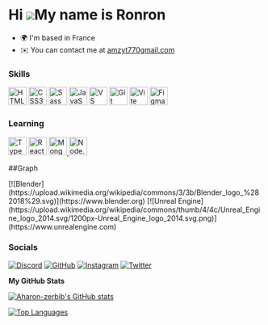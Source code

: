 Hi ![](https://user-images.githubusercontent.com/18350557/176309783-0785949b-9127-417c-8b55-ab5a4333674e.gif)My name is Ronron
==============================================================================================================================

* 🌍  I'm based in France
* ✉️  You can contact me at [amzyt770gmail.com](mailto:amzyt770gmail.com )

### Skills

<p align="left">
 <a href="https://developer.mozilla.org/en-US/docs/Glossary/HTML5" target="_blank" rel="noreferrer"><img src="https://raw.githubusercontent.com/danielcranney/readme-generator/main/public/icons/skills/html5-colored.svg"   
 width="36" height="36" alt="HTML5" /></a>
 <a href="https://www.w3.org/TR/CSS/#css"   
 target="_blank" rel="noreferrer"><img src="https://raw.githubusercontent.com/danielcranney/readme-generator/main/public/icons/skills/css3-colored.svg"   
 width="36" height="36" alt="CSS3" /></a>
 <a href="https://sass-lang.com/"   
 target="_blank" rel="noreferrer"><img src="https://raw.githubusercontent.com/danielcranney/readme-generator/main/public/icons/skills/sass-colored.svg"   
 width="36" height="36" alt="Sass"   
 /></a>
<a href="https://developer.mozilla.org/en-US/docs/Web/JavaScript" target="_blank" rel="noreferrer"><img src="https://raw.githubusercontent.com/danielcranney/readme-generator/main/public/icons/skills/javascript-colored.svg"   
 width="36" height="36" alt="JavaScript" /></a>
 <a href="https://code.visualstudio.com/"   
 target="_blank" rel="noreferrer"><img src="https://raw.githubusercontent.com/danielcranney/readme-generator/main/public/icons/skills/visualstudiocode.svg"   
 width="36" height="36" alt="VS Code" /></a>
 <a href="https://git-scm.com/"   
 target="_blank" rel="noreferrer"><img src="https://raw.githubusercontent.com/danielcranney/readme-generator/main/public/icons/skills/git-colored.svg"   
 width="36" height="36" alt="Git"   
 /></a>
<a href="https://vitejs.dev/" target="_blank" rel="noreferrer"><img src="https://raw.githubusercontent.com/danielcranney/readme-generator/main/public/icons/skills/vite-colored.svg"   
 width="36" height="36" alt="Vite" /></a>
<a href="https://www.figma.com/"   
 target="_blank" rel="noreferrer"><img src="https://raw.githubusercontent.com/danielcranney/readme-generator/main/public/icons/skills/figma-colored.svg"   
 width="36" height="36" alt="Figma"   
 /></a>

</p>

### Learning
<p align="left">
 <a href="https://www.typescriptlang.org/" target="_blank" rel="noreferrer"><img src="https://raw.githubusercontent.com/danielcranney/readme-generator/main/public/icons/skills/typescript-colored.svg"   
 width="36" height="36" alt="TypeScript" /></a>
 <a href="https://reactjs.org/" target="_blank" rel="noreferrer"><img src="https://raw.githubusercontent.com/danielcranney/readme-generator/main/public/icons/skills/react-colored.svg"   
 width="36" height="36" alt="React" /></a>

<a href="https://www.mongodb.com" target="_blank" rel="noreferrer">
  <img src="https://raw.githubusercontent.com/danielcranney/readme-generator/main/public/icons/skills/mongodb-colored.svg" 
       width="36" height="36" alt="MongoDB" />
</a>

<a href="https://nodejs.org" target="_blank" rel="noreferrer">
  <img src="https://raw.githubusercontent.com/danielcranney/readme-generator/main/public/icons/skills/nodejs-colored.svg" 
       width="36" height="36" alt="Node.js" />
</a>


 
</p>

##Graph
<p align="left">
[![Blender](https://upload.wikimedia.org/wikipedia/commons/3/3b/Blender_logo_%282018%29.svg)](https://www.blender.org)
[![Unreal Engine](https://upload.wikimedia.org/wikipedia/commons/thumb/4/4c/Unreal_Engine_logo_2014.svg/1200px-Unreal_Engine_logo_2014.svg.png)](https://www.unrealengine.com)

 </p>

 
### Socials

<p align="left">

[![Discord](https://img.shields.io/badge/Discord-7289DA?style=for-the-badge&logo=discord&logoColor=white)](https://discord.com/users/daykoro)
[![GitHub](https://img.shields.io/badge/GitHub-333?style=for-the-badge&logo=github&logoColor=white)](https://www.github.com/Aharon-zerbib)
[![Instagram](https://img.shields.io/badge/Instagram-E1306C?style=for-the-badge&logo=instagram&logoColor=white)](http://www.instagram.com/ronron.mz)
[![Twitter](https://img.shields.io/badge/Twitter-1DA1F2?style=for-the-badge&logo=twitter&logoColor=white)](https://www.x.com/Daykoro_)
</p>



<b>My GitHub Stats</b>

<a href="http://www.github.com/Aharon-zerbib"><img src="https://github-readme-stats.vercel.app/api?username=Aharon-zerbib&show_icons=true&hide=stars,issues,&title_color=84cc16&text_color=a855f7&icon_color=3382ed&bg_color=1c1917&hide_border=true&show_icons=true" alt="Aharon-zerbib's GitHub stats" /></a>

<a href="https://github.com/Aharon-zerbib" align="left"><img src="https://github-readme-stats.vercel.app/api/top-langs/?username=Aharon-zerbib&langs_count=10&title_color=84cc16&text_color=a855f7&icon_color=3382ed&bg_color=1c1917&hide_border=true&locale=en&custom_title=Top%20%Languages" alt="Top Languages" /></a>
